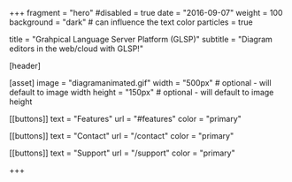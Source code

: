 +++
fragment = "hero"
#disabled = true
date = "2016-09-07"
weight = 100
background = "dark" # can influence the text color
particles = true

title = "Grahpical Language Server Platform (GLSP)"
subtitle = "Diagram editors in the web/cloud with GLSP!"

[header]


[asset]
  image = "diagramanimated.gif"
  width = "500px" # optional - will default to image width
  height = "150px" # optional - will default to image height

[[buttons]]
  text = "Features"
  url = "#features"
  color = "primary"

[[buttons]]
  text = "Contact"
  url = "/contact"
  color = "primary"

[[buttons]]
  text = "Support"
  url = "/support"
  color = "primary"

+++
